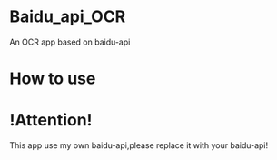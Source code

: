 # Baidu_api_OCR
 An OCR app based on baidu-api
 
# How to use


# !Attention!
 This app use my own baidu-api,please replace it with your baidu-api!
